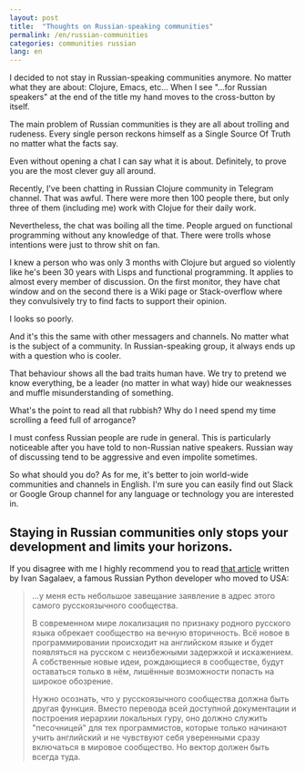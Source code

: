 ```yaml
---
layout: post
title:  "Thoughts on Russian-speaking communities"
permalink: /en/russian-communities
categories: communities russian
lang: en
---
```


I decided to not stay in Russian-speaking communities anymore. No matter what
they are about: Clojure, Emacs, etc... When I see "...for Russian speakers" at
the end of the title my hand moves to the cross-button by itself.

The main problem of Russian communities is they are all about trolling and
rudeness. Every single person reckons himself as a Single Source Of Truth no
matter what the facts say.

Even without opening a chat I can say what it is about. Definitely, to prove you
are the most clever guy all around.

Recently, I've been chatting in Russian Clojure community in Telegram
channel. That was awful. There were more then 100 people there, but only three
of them (including me) work with Clojue for their daily work.

Nevertheless, the chat was boiling all the time. People argued on functional
programming without any knowledge of that. There were trolls whose intentions
were just to throw shit on fan.

I knew a person who was only 3 months with Clojure but argued so violently like
he's been 30 years with Lisps and functional programming. It applies to almost
every member of discussion. On the first monitor, they have chat window and on
the second there is a Wiki page or Stack-overflow where they convulsively try to
find facts to support their opinion.

I looks so poorly.

And it's this the same with other messagers and channels. No matter what is the
subject of a community. In Russian-speaking group, it always ends up with a
question who is cooler.

That behaviour shows all the bad traits human have. We try to pretend we know
everything, be a leader (no matter in what way) hide our weaknesses and muffle
misunderstanding of something.

What's the point to read all that rubbish? Why do I need spend my time scrolling
a feed full of arrogance?

I must confess Russian people are rude in general. This is particularly
noticeable after you have told to non-Russian native speakers. Russian way of
discussing tend to be aggressive and even impolite sometimes.

So what should you do? As for me, it's better to join world-wide communities and
channels in English. I'm sure you can easily find out Slack or Google Group
channel for any language or technology you are interested in.

## Staying in Russian communities only stops your development and limits your horizons.

If you disagree with me I highly recommend you to read [that article][ivan]
written by Ivan Sagalaev, a famous Russian Python developer who moved to USA:

[ivan]:http://softwaremaniacs.org/blog/2014/05/11/closing-the-forum/

> ...у меня есть небольшое завещание заявление в адрес этого самого
> русскоязычного сообщества.
>
> В современном мире локализация по признаку родного русского языка обрекает
> сообщество на вечную вторичность. Всё новое в программировании происходит на
> английском языке и будет появляться на русском с неизбежными задержкой и
> искажением. А собственные новые идеи, рождающиеся в сообществе, будут оставаться
> только в нём, лишённые возможности попасть на широкое обозрение.
>
> Нужно осознать, что у русскоязычного сообщества должна быть другая
> функция. Вместо перевода всей доступной документации и построения иерархии
> локальных гуру, оно должно служить "песочницей" для тех программистов, которые
> только начинают учить английский и не чувствуют себя уверенными сразу включаться
> в мировое сообщество. Но вектор должен быть всегда туда.
